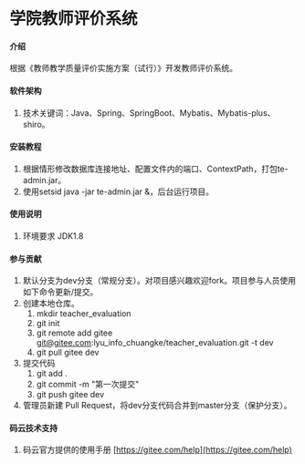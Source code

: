 # 学院教师评价系统

#### 介绍
根据《教师教学质量评价实施方案（试行）》开发教师评价系统。

#### 软件架构
1. 技术关键词：Java、Spring、SpringBoot、Mybatis、Mybatis-plus、shiro。

#### 安装教程

1. 根据情形修改数据库连接地址、配置文件内的端口、ContextPath，打包te-admin.jar。
2. 使用setsid java -jar te-admin.jar &，后台运行项目。

#### 使用说明

1. 环境要求 JDK1.8

#### 参与贡献
1. 默认分支为dev分支（常规分支）。对项目感兴趣欢迎fork。项目参与人员使用如下命令更新/提交。
2. 创建本地仓库。
    1. mkdir teacher_evaluation
    2. git init
    3. git remote add gitee git@gitee.com:lyu_info_chuangke/teacher_evaluation.git -t dev
    4. git pull gitee dev
3. 提交代码
    1. git add .
    2. git commit -m "第一次提交"
    3. git push gitee dev
4. 管理员新建 Pull Request，将dev分支代码合并到master分支（保护分支）。


#### 码云技术支持

1.  码云官方提供的使用手册 [https://gitee.com/help](https://gitee.com/help)